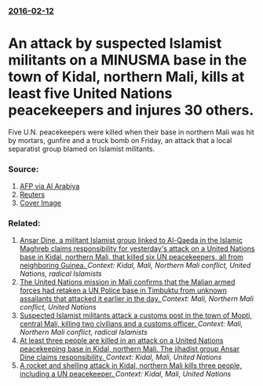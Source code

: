 ### [2016-02-12](/news/2016/02/12/index.md)

# An attack by suspected Islamist militants on a MINUSMA base in the town of Kidal, northern Mali, kills at least five United Nations peacekeepers and injures 30 others. 

Five U.N. peacekeepers were killed when their base in northern Mali was hit by mortars, gunfire and a truck bomb on Friday, an attack that a local separatist group blamed on Islamist militants.


### Source:

1. [AFP via Al Arabiya](http://english.alarabiya.net/en/News/africa/2016/02/12/Two-U-N-soldiers-killed-in-Mali-attack-.html)
2. [Reuters](http://www.reuters.com/article/us-mali-attacks-idUSKCN0VL0RP)
2. [Cover Image](http://s4.reutersmedia.net/resources_v2/images/rcom-default.png)

### Related:

1. [Ansar Dine, a militant Islamist group linked to Al-Qaeda in the Islamic Maghreb claims responsibility for yesterday's attack on a United Nations base in Kidal, northern Mali, that killed six UN peacekeepers, all from neighboring Guinea. ](/news/2016/02/13/ansar-dine-a-militant-islamist-group-linked-to-al-qaeda-in-the-islamic-maghreb-claims-responsibility-for-yesterday-s-attack-on-a-united-nat.md) _Context: Kidal, Mali, Northern Mali conflict, United Nations, radical Islamists_
2. [The United Nations mission in Mali confirms that the Malian armed forces had retaken a UN Police base in Timbuktu from unknown assailants that attacked it earlier in the day. ](/news/2016/02/5/the-united-nations-mission-in-mali-confirms-that-the-malian-armed-forces-had-retaken-a-un-police-base-in-timbuktu-from-unknown-assailants-th.md) _Context: Mali, Northern Mali conflict, United Nations_
3. [Suspected Islamist militants attack a customs post in the town of Mopti, central Mali, killing two civilians and a customs officer. ](/news/2016/02/11/suspected-islamist-militants-attack-a-customs-post-in-the-town-of-mopti-central-mali-killing-two-civilians-and-a-customs-officer.md) _Context: Mali, Northern Mali conflict, radical Islamists_
4. [At least three people are killed in an attack on a United Nations peacekeeping base in Kidal, northern Mali. The jihadist group Ansar Dine claims responsibility. ](/news/2015/11/28/at-least-three-people-are-killed-in-an-attack-on-a-united-nations-peacekeeping-base-in-kidal-northern-mali-the-jihadist-group-ansar-dine-c.md) _Context: Kidal, Mali, United Nations_
5. [A rocket and shelling attack in Kidal, northern Mali kills three people, including a UN peacekeeper. ](/news/2015/03/8/a-rocket-and-shelling-attack-in-kidal-northern-mali-kills-three-people-including-a-un-peacekeeper.md) _Context: Kidal, Mali, United Nations_
